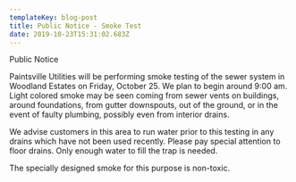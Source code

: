 ```yaml
---
templateKey: blog-post
title: Public Notice - Smoke Test
date: 2019-10-23T15:31:02.683Z
---
```

Public Notice

Paintsville Utilities will be performing smoke testing of the sewer system in Woodland Estates on Friday, October 25. We plan to begin around 9:00 am. Light colored smoke may be seen coming from sewer vents on buildings, around foundations, from gutter downspouts, out of the ground, or in the event of faulty plumbing, possibly even from interior drains. 

We advise customers in this area to run water prior to this testing in any drains which have not been used recently. Please pay special attention to floor drains. Only enough water to fill the trap is needed.

The specially designed smoke for this purpose is non-toxic.
